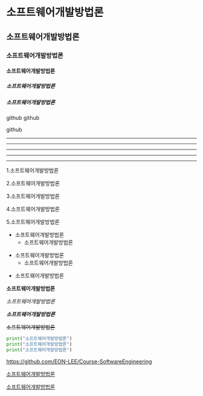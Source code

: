 # 소프트웨어개발방법론
## 소프트웨어개발방법론
### 소프트웨어개발방법론
#### 소프트웨어개발방법론
##### 소프트웨어개발방법론
##### 소프트웨어개발방법론




github
github

github



---

- - -

***

*********

* * *



1.소프트웨어개발방법론

2.소프트웨어개발방법론

3.소프트웨어개발방법론


4.소프트웨어개발방법론

5.소프트웨어개발방법론



+ 소프트웨어개발방법론
  + 소프트웨어개발방법론
- 소프트웨어개발방법론
  - 소프트웨어개발방법론
* 소프트웨어개발방법론



**소프트웨어개발방법론**

*소프트웨어개발방법론*

***소프트웨어개발방법론***

~~소프트웨어개발방법론~~



```python
print("소프트웨어개발방법론")
print("소프트웨어개발방법론")
print("소프트웨어개발방법론")
```



<https://github.com/EON-LEE/Course-SoftwareEngineering>

[소프트웨어개발방법론](https://github.com/EON-LEE/Course-SoftwareEngineering)

[소프트웨어개발방법론](https://github.com/EON-LEE/Course-SoftwareEngineering, "소프트웨어개발방법론")


